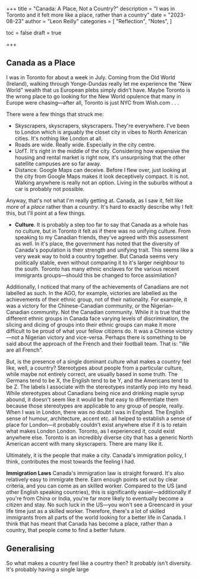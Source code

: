 +++
title = "Canada: A Place, Not a Country?"
description = "I was in Toronto and it felt more like a place, rather than a country"
date = "2023-08-23"
author = "Leon Reilly"
categories = [
    "Reflection",
    "Notes",
]

toc = false
draft = true

+++

## Canada as a Place

I was in Toronto for about a week in July. Coming from the Old World (Ireland), walking through Yonge-Dundas really let me experience the "New World" wealth that us European plebs simply didn't have. Maybe Toronto is the wrong place to go looking for the New World opulence that many in Europe were chasing—after all, Toronto is just NYC from Wish.com . . .

There were a few things that struck me:
- Skyscrapers, skyscrapers, skyscrapers. They're everywhere. I've been to London which is arguably the closet city in vibes to North American cities. It's nothing like London at all.  
- Roads are wide. Really wide. Especially in the city centre.
- UofT. It's right in the middle of the city. Considering how expensive the housing and rental market is right now, it's unsurprising that the other satellite campuses are so far away.
- Distance. Google Maps can deceive. Before I flew over, just looking at the city from Google Maps makes it look deceptively compact. It is not. Walking anywhere is really not an option. Living in the suburbs without a car is probably not possible.

Anyway, that's not what I'm really getting at. Canada, as I saw it, felt like more of a *place* rather than a *country*. It's hard to exactly describe why I felt this, but I'll point at a few things.


- **Culture**. It is probably a step too far to say that Canada as a whole has no culture, but in Toronto it felt as if there was no unifying culture. From speaking to my Canadian friends, they've agreed with this assessment as well. In it's place, the government has noted that the diversity of Canada's population is their strength and unifying trait. This seems like a very weak way to hold a country together. But Canada seems very politically stable, even without comparing it to it's larger neighbour to the south. Toronto has many ethnic enclaves for the various recent immigrants groups—should this be changed to force assimilation? 

Additionally, I noticed that many of the achievements of Canadians are not labelled as such. In the AGO, for example, victories are labelled as the achievements of their ethnic group, not of their nationality. For example, it was a victory for the Chinese-Canadian community, or the Nigerian-Canadian community. Not the Canadian community. While it is true that the different ethnic groups in Canada face varying levels of discrimination, the slicing and dicing of groups into their ethnic groups can make it more difficult to be proud of what your fellow citizens do. It was a Chinese victory—not a Nigerian victory and vice-versa. Perhaps there is something to be said about the approach of the French and their football team. That is: "We are all French".

But, is the presence of a single dominant culture what makes a country feel like, well, a country? Stereotypes about people from a particular culture, while maybe not entirely correct, are usually based in some truth. The Germans tend to be X, the English tend to be Y, and the Americans tend to be Z. The labels I associate with the stereotypes instantly pop into my head. While stereotypes about Canadians being nice and drinking maple syrup abound, it doesn't seem like it would be that easy to differentiate them because those stereotypes are applicable to any group of people, really. When I was in London, there was no doubt I was in England. The English sense of humour, architecture, accent etc. all helped to establish a sense of place for London—it probably couldn't exist anywhere else if it is to retain what makes London London. Toronto, as I experienced it, could exist anywhere else. Toronto is an incredibly diverse city that has a generic North American accent with many skyscrapers. There are many like it. 

Ultimately, it is the people that make a city. Canada's immigration policy, I think, contributes the most towards the feeling I had. 


**Immigration Laws** Canada's immigration law is straight forward. It's also relatively easy to immigrate there. Earn enough points set out by clear criteria, and you can come as an skilled worker. Compared to the US (and other English speaking countries), this is significantly easier—additionally if you're from China or India, you're far more likely to eventually become a citizen and stay. No such luck in the US—you won't see a Greencard in your life time just as a skilled worker. Therefore, there's a lot of skilled immigrants from all parts of the world looking for a better life in Canada. I think that has meant that Canada has become a place, rather than a country, that people come to find a better future.


## Generalising

So what makes a country feel like a country then? It probably isn't diversity. It's probably having a single large 


